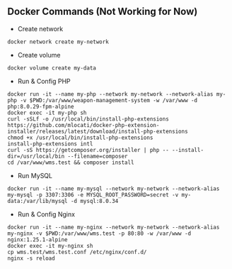 ## Docker Commands (Not Working for Now)
- Create network

```shell
docker network create my-network
```

- Create volume
```shell
docker volume create my-data
```

- Run & Config PHP
```shell
docker run -it --name my-php --network my-network --network-alias my-php -v $PWD:/var/www/weapon-management-system -w /var/www -d php:8.0.29-fpm-alpine
docker exec -it my-php sh
curl -sSLf -o /usr/local/bin/install-php-extensions https://github.com/mlocati/docker-php-extension-installer/releases/latest/download/install-php-extensions
chmod +x /usr/local/bin/install-php-extensions
install-php-extensions intl
curl -sS https://getcomposer.org/installer | php -- --install-dir=/usr/local/bin --filename=composer
cd /var/www/wms.test && composer install
```

- Run MySQL
```shell
docker run -it --name my-mysql --network my-network --network-alias my-mysql -p 3307:3306 -e MYSQL_ROOT_PASSWORD=secret -v my-data:/var/lib/mysql -d mysql:8.0.34
```

- Run & Config Nginx
```shell
docker run -it --name my-nginx --network my-network --network-alias my-nginx -v $PWD:/var/www/wms.test -p 80:80 -w /var/www -d nginx:1.25.1-alpine
docker exec -it my-nginx sh
cp wms.test/wms.test.conf /etc/nginx/conf.d/
nginx -s reload
```